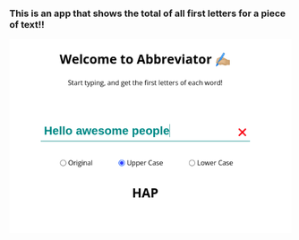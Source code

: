 ### This is an app that shows the total of all first letters for a piece of text!!

![demo](demo.png)
